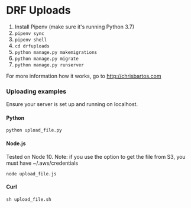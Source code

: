 # DRF Uploads

1. Install Pipenv (make sure it's running Python 3.7)
2. `pipenv sync`
3. `pipenv shell`
4. `cd drfuploads`
5. `python manage.py makemigrations`
6. `python manage.py migrate`
7. `python manage.py runserver`

For more information how it works, go to http://chrisbartos.com


### Uploading examples

Ensure your server is set up and running on localhost.

#### Python

    python upload_file.py

#### Node.js

Tested on Node 10.
Note: if you use the option to get the file from S3, you must have ~/.aws/credentials

    node upload_file.js

#### Curl

    sh upload_file.sh
